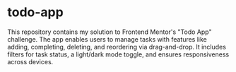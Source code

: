 # todo-app
This repository contains my solution to Frontend Mentor's "Todo App" challenge. The app enables users to manage tasks with features like adding, completing, deleting, and reordering via drag-and-drop. It includes filters for task status, a light/dark mode toggle, and ensures responsiveness across devices.
